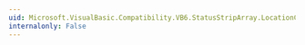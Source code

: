 ```yaml
---
uid: Microsoft.VisualBasic.Compatibility.VB6.StatusStripArray.LocationChanged
internalonly: False
---
```

